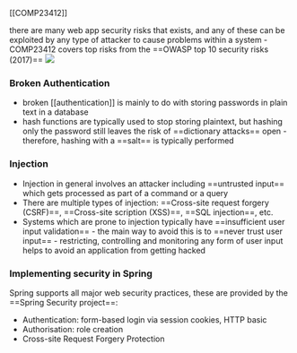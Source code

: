 [[COMP23412]]

there are many web app security risks that exists, and any of these can be exploited by any type of attacker to cause problems within a system - COMP23412 covers top risks from the ==OWASP top 10 security risks (2017)==
![](https://i.imgur.com/TiqQ0JP.png)

### Broken Authentication
- broken [[authentication]] is mainly to do with storing passwords in plain text in a database
- hash functions are typically used to stop storing plaintext, but hashing only the password still leaves the risk of ==dictionary attacks== open - therefore, hashing with a ==salt== is typically performed

### Injection
- Injection in general involves an attacker including ==untrusted input== which gets processed as part of a command or a query
- There are multiple types of injection: ==Cross-site request forgery (CSRF)==, ==Cross-site scription (XSS)==, ==SQL injection==, etc.
- Systems which are prone to injection typically have ==insufficient user input validation== - the main way to avoid this is to ==never trust user input== - restricting, controlling and monitoring any form of user input helps to avoid an application from getting hacked

### Implementing security in Spring
Spring supports all major web security practices, these are provided by the ==Spring Security project==:
- Authentication: form-based login via session cookies, HTTP basic
- Authorisation: role creation
- Cross-site Request Forgery Protection